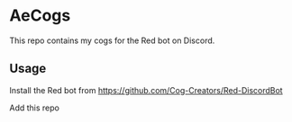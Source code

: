# AeCogs

This repo contains my cogs for the Red bot on Discord. 

## Usage

Install the Red bot from https://github.com/Cog-Creators/Red-DiscordBot

Add this repo 
